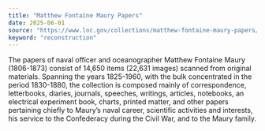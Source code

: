 ```yaml
---
title: "Matthew Fontaine Maury Papers"
date: 2025-06-01
source: "https://www.loc.gov/collections/matthew-fontaine-maury-papers/about-this-collection/"
keyword: "reconstruction"
---
```


The papers of naval officer and oceanographer Matthew Fontaine Maury (1806-1873) consist of 14,650 items (22,631 images) scanned from original materials. Spanning the years 1825-1960, with the bulk concentrated in the period 1830-1880, the collection is composed mainly of correspondence, letterbooks, diaries, journals, speeches, writings, articles, notebooks, an electrical experiment book, charts, printed matter, and other papers pertaining chiefly to Maury&rsquo;s naval career, scientific activities and interests, his service to the Confederacy during the Civil War, and to the Maury family.